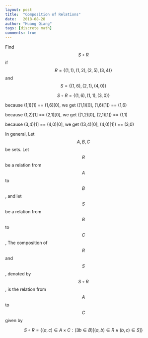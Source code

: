 ```yaml
---
layout: post
title:  "Composition of Relations"
date:   2018-08-28
author: "Huang Qiang"
tags: [discrete math]
comments: true
---
```


Find $$S \circ R$$ if $$R = \{(1,1),(1,2),(2,5),(3,4)\}$$ and $$S = \{(1,6),(2,1),(4,0)\}$$

$$S \circ R = \{(1,6),(1,1),(3,0)\}$$

because (1,1)[1] == (1,6)[0], we get ((1,1)[0], (1,6)[1]) == (1,6)

because (1,2)[1] == (2,1)[0], we get ((1,2)[0], (2,1)[1]) == (1,1)

because (3,4)[1] == (4,0)[0], we get ((3,4)[0], (4,0)[1]) == (3,0)

In general, Let $$A, B, C$$ be sets. Let $$R$$ be a relation from $$A$$ to $$B$$, and let $$S$$ be a relation from $$B$$ to $$C$$, The composition of $$R$$ and $$S$$, denoted by $$S \circ R$$, is the relation from $$A$$ to $$C$$ given by

$$S \circ R =\{(a,c) \in A \times C: (\exists b \in B)[(a,b) \in R \land (b,c) \in S]\}$$
